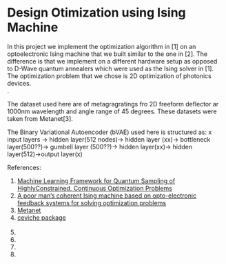 # Design Otimization using Ising Machine
In this project we implement the optimization algorithm in [1] on an optoelectronic Ising machine that we built similar to the one in [2]. The difference is that we implement on a different hardware setup as opposed to D-Wave quantum annealers which were used as the Ising solver in [1]. The optimization problem that we chose is 2D optimization of photonics devices.<br />.

The dataset used here are of metagragratings fro 2D freeform deflector ar 1000nm wavelength and angle range of 45 degrees. These datasets were taken from Metanet[3].<br />


The Binary Variational Autoencoder (bVAE) used here is structured as: x input layers -> hidden layer(512 nodes)-> hidden layer (xx)-> bottleneck layer(500??)-> gumbell layer (500??)-> hidden layer(xx)-> hidden layer(512)->output layer(x)<br />



References: <br />
1. [Machine Learning Framework for Quantum Sampling of HighlyConstrained, Continuous Optimization Problems ](https://aip.scitation.org/doi/10.1063/5.0060481)<br />
2. [A poor man’s coherent Ising machine based on opto-electronic feedback systems for solving optimization problems](https://www.nature.com/articles/s41467-019-11484-3)<br />
3. [Metanet](http://metanet.stanford.edu/)<br />
4. [ceviche package](https://github.com/fancompute/ceviche)<br /><br />
5. []()<br />
6. []()<br />
7. []()<br />
8. []()<br />
